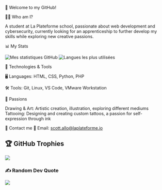 🌌 Welcome to my GitHub!

👨‍🚀 Who am I?

A student at La Plateforme school, passionate about web development and cybersecurity, currently looking for an apprenticeship to further develop my skills while exploring new creative passions.


📊 My Stats


![Mes statistiques GitHub](https://github-readme-stats.vercel.app/api?username=scott-allo&show_icons=true&theme=radical&count_private=true)  ![Langues les plus utilisées](https://github-readme-stats.vercel.app/api/top-langs/?username=scott-allo&layout=compact&theme=radical)




🔧 Technologies & Tools

🖥️ Languages: HTML, CSS, Python, PHP


🛠️ Tools: Git, Linux, VS Code, VMware Workstation



🎨 Passions

Drawing & Art: Artistic creation, illustration, exploring different mediums
Tattooing: Designing and creating custom tattoos, a passion for self-expression through ink



👾 Contact me
📡 Email: scott.allo@laplateforme.io








## 🏆 GitHub Trophies
![](https://github-profile-trophy.vercel.app/?username=scott-allo&theme=ambient_gradient&no-frame=false&no-bg=false&margin-w=4)

### ✍️ Random Dev Quote
![](https://quotes-github-readme.vercel.app/api?type=horizontal&theme=radical)






